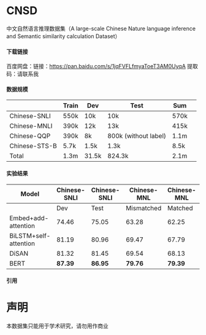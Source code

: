 # CNSD

中文自然语言推理数据集（A large-scale Chinese Nature language inference and Semantic similarity calculation Dataset）



#### 下载链接

百度网盘：链接：https://pan.baidu.com/s/1jqFVFLfmyaToeT3AM0UyqA   提取码：请联系我





#### 数据规模

|               | Train | Dev   | Test                 | Sum  |      |
| ------------- | ----- | ----- | -------------------- | ---- | ---- |
| Chinese-SNLI  | 550k  | 10k   | 10k                  | 570k |      |
| Chinese-MNLI  | 390k  | 12k   | 13k                  | 415k |      |
| Chinese-QQP   | 390k  | 8k    | 800k (without label) | 1.1m |      |
| Chinese-STS-B | 5.7k  | 1.5k  | 1.3k                 | 8.5k |      |
| Total         | 1.3m  | 31.5k | 824.3k               | 2.1m |      |

#### 实验结果



| Model                 | Chinese-SNLI | Chinese-SNLI | Chinese-MNL | Chinese-MNL | Chinese-QQP | Chinese-QQP | Chinese-STS-B |
| --------------------- | ------------ | ------------ | ----------- | ----------- | ----------- | ----------- | ------------- |
|                       | Dev          | Test         | Mismatched  | Matched     | Dev         | Dev         | Test          |
| Embed+add-attention   | 74.46        | 75.05        | 63.28       | 62.25       | 72.56       | -           | -             |
| BiLSTM+self-attention | 81.19        | 80.96        | 69.47       | 67.79       | 81.45       | 43.87       | 41.24         |
| DiSAN                 | 81.32        | 81.45        | 69.54       | 68.13       | 82.32       | 44.21       | 42.09         |
| BERT                  | **87.39**    | **86.95**    | **79.76**   | **79.39**   | **89.08\*** | **53.84**   | **50.26**     |

#### 引用



# 声明

本数据集只能用于学术研究，请勿用作商业
